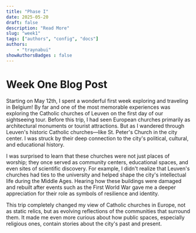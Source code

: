 ```yaml
---
title: "Phase I"
date: 2025-05-20
draft: false 
description: "Read More"
slug: "week1"
tags: ["authors", "config", "docs"]
authors: 
    - "traynabui"
showAuthorsBadges : false
---
```

# Week One Blog Post
Starting on May 12th, I spent a wonderful first week exploring and traveling in Belgium! By far and one of the most memorable experiences was exploring the Catholic churches of Leuven on the first day of our sightseeing tour. Before this trip, I had seen European churches primarily as architectural monuments or tourist attractions. But as I wandered through Leuven's historic Catholic churches—like St. Peter's Church in the city center. I was struck by their deep connection to the city's political, cultural, and educational history.


I was surprised to learn that these churches were not just places of worship; they once served as community centers, educational spaces, and even sites of scientific discovery. For example, I didn't realize that Leuven's churches had ties to the university and helped shape the city's intellectual life during the Middle Ages. Hearing how these buildings were damaged and rebuilt after events such as the First World War gave me a deeper appreciation for their role as symbols of resilience and identity.


This trip completely changed my view of Catholic churches in Europe, not as static relics, but as evolving reflections of the communities that surround them. It made me even more curious about how public spaces, especially religious ones, contain stories about the city's past and present.
